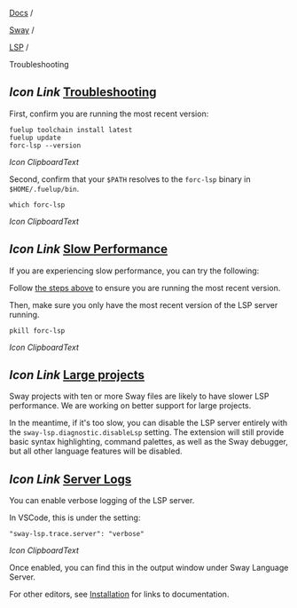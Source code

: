 [Docs](https://docs.fuel.network/) /

[Sway](https://docs.fuel.network/docs/sway/) /

[LSP](https://docs.fuel.network/docs/sway/lsp/) /

Troubleshooting

## _Icon Link_ [Troubleshooting](https://docs.fuel.network/docs/sway/lsp/troubleshooting/\#troubleshooting)

First, confirm you are running the most recent version:

```fuel_Box fuel_Box-idXKMmm-css
fuelup toolchain install latest
fuelup update
forc-lsp --version
```

_Icon ClipboardText_

Second, confirm that your `$PATH` resolves to the `forc-lsp` binary in `$HOME/.fuelup/bin`.

```fuel_Box fuel_Box-idXKMmm-css
which forc-lsp
```

_Icon ClipboardText_

## _Icon Link_ [Slow Performance](https://docs.fuel.network/docs/sway/lsp/troubleshooting/\#slow-performance)

If you are experiencing slow performance, you can try the following:

Follow [the steps above](https://docs.fuel.network/docs/sway/lsp/troubleshooting/#troubleshooting) to ensure you are running the most recent version.

Then, make sure you only have the most recent version of the LSP server running.

```fuel_Box fuel_Box-idXKMmm-css
pkill forc-lsp
```

_Icon ClipboardText_

## _Icon Link_ [Large projects](https://docs.fuel.network/docs/sway/lsp/troubleshooting/\#large-projects)

Sway projects with ten or more Sway files are likely to have slower LSP performance. We are working on better support for large projects.

In the meantime, if it's too slow, you can disable the LSP server entirely with the `sway-lsp.diagnostic.disableLsp` setting. The extension will still provide basic syntax highlighting, command palettes, as well as the Sway debugger, but all other language features will be disabled.

## _Icon Link_ [Server Logs](https://docs.fuel.network/docs/sway/lsp/troubleshooting/\#server-logs)

You can enable verbose logging of the LSP server.

In VSCode, this is under the setting:

```fuel_Box fuel_Box-idXKMmm-css
"sway-lsp.trace.server": "verbose"
```

_Icon ClipboardText_

Once enabled, you can find this in the output window under Sway Language Server.

For other editors, see [Installation](https://docs.fuel.network/docs/sway/lsp/installation/) for links to documentation.